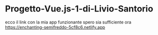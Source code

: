 # Progetto-Vue.js-1-di-Livio-Santorio
ecco il link con la mia app funzionante spero sia sufficiente ora https://enchanting-semifreddo-5cf8c6.netlify.app
